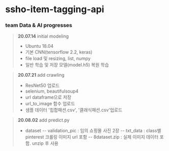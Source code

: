 # ssho-item-tagging-api

### team Data & AI progresses
> **20.07.14** initial modeling
>- Ubuntu 18.04
> - 기본 CNN(tensorflow 2.2, keras)
> - file load 및 resizing, list, numpy
> - 일반 학습 및 저장 모델(model.h5) 복원 학습

> **20.07.21** add crawling
>- <prev> ResNet50 업로드
>- selenium, beautifulsoup4
>- url dataframe으로 저장
>- url_to_image 함수 업로드
>- 샘플 데이터 '힙합패션.csv', '클래식패션.csv'업로드

> **20.08.02** add predict.py
>- dataset
>-- validation_pic : 임의 쇼핑몰 사진 2장
>-- txt_data : class별 pinterest 크롤링 이미지 url 포함
>-- 8dataset.zip : 실제 이미지 데이터 포함. unzip 후 사용
